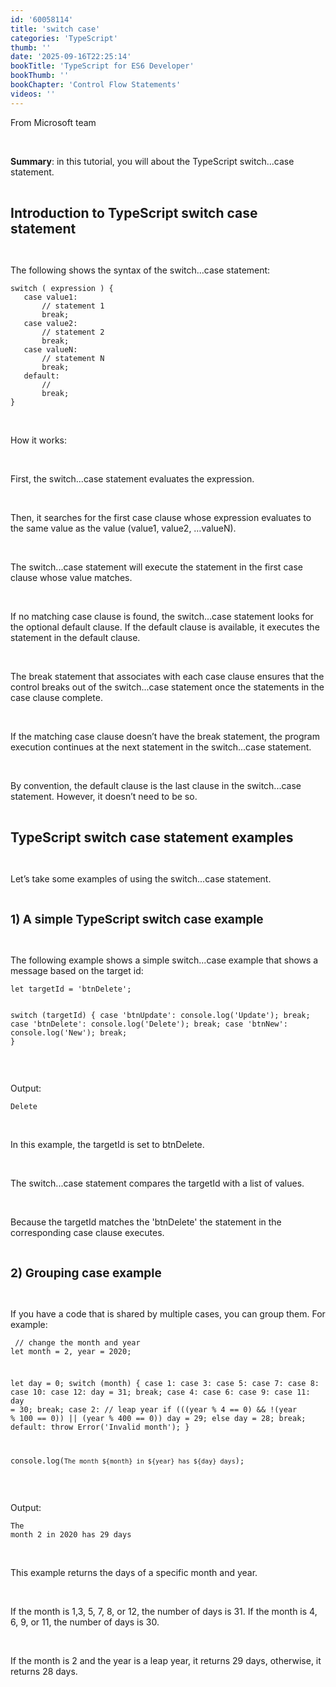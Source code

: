 ```yaml
---
id: '60058114'
title: 'switch case'
categories: 'TypeScript'
thumb: ''
date: '2025-09-16T22:25:14'
bookTitle: 'TypeScript for ES6 Developer'
bookThumb: ''
bookChapter: 'Control Flow Statements'
videos: ''
---
```

<p>From Microsoft team</p><p>&nbsp;</p><p><strong>Summary</strong>: in this tutorial, you will about the TypeScript switch...case statement.</p><p>&nbsp;</p><p><span style="font-size:21px;"><strong>Introduction to TypeScript switch case statement</strong></span></p><p>&nbsp;</p><p>The following shows the syntax of the switch...case statement:</p><pre><code class="typescript">switch ( expression ) {
   case value1:
       // statement 1
       break;
   case value2:
       // statement 2
       break;
   case valueN:
       // statement N
       break;
   default: 
       // 
       break;
}</code></pre><p>&nbsp;</p><p>How it works:</p><p>&nbsp;</p><p>First, the switch...case statement evaluates the expression.</p><p>&nbsp;</p><p>Then, it searches for the first case clause whose expression evaluates to the same value as the value (value1, value2, …valueN).</p><p>&nbsp;</p><p>The switch...case statement will execute the statement in the first case clause whose value matches.</p><p>&nbsp;</p><p>If no matching case clause is found, the switch...case statement looks for the optional default clause. If the default clause is available, it executes the statement in the default clause.</p><p>&nbsp;</p><p>The break statement that associates with each case clause ensures that the control breaks out of the switch...case statement once the statements in the case clause complete.</p><p>&nbsp;</p><p>If the matching case clause doesn’t have the break statement, the program execution continues at the next statement in the switch...case statement.</p><p>&nbsp;</p><p>By convention, the default clause is the last clause in the switch...case statement. However, it doesn’t need to be so.</p><p>&nbsp;</p><p><span style="font-size:21px;"><strong>TypeScript switch case statement examples</strong></span></p><p>&nbsp;</p><p>Let’s take some examples of using the switch...case statement.</p><p>&nbsp;</p><p><span style="font-size:19px;"><strong>1) A simple TypeScript switch case example</strong></span></p><p>&nbsp;</p><p>The following example shows a simple switch...case example that shows a message based on the target id:</p><pre><code class="typescript">let targetId = 'btnDelete';

switch (targetId) {
    case 'btnUpdate':
        console.log('Update');
        break;
    case 'btnDelete':
        console.log('Delete');
        break;
    case 'btnNew':
        console.log('New');
        break;
}</code></pre><p>&nbsp;</p><p>Output:</p><pre><code>Delete</code></pre><p>&nbsp;</p><p>In this example, the targetId is set to btnDelete.</p><p>&nbsp;</p><p>The switch...case statement compares the targetId with a list of values.</p><p>&nbsp;</p><p>Because the targetId matches the 'btnDelete' the statement in the corresponding case clause executes.</p><p>&nbsp;</p><p><span style="font-size:19px;"><strong>2) Grouping case example</strong></span></p><p>&nbsp;</p><p>If you have a code that is shared by multiple cases, you can group them. For example:</p><pre><code class="typescript">// change the month and year
let month = 2,
    year = 2020;

let day = 0;
switch (month) {
    case 1:
    case 3:
    case 5:
    case 7:
    case 8:
    case 10:
    case 12:
        day = 31;
        break;
    case 4:
    case 6:
    case 9:
    case 11:
        day = 30;
        break;
    case 2:
        // leap year
        if (((year % 4 == 0) &amp;&amp;
            !(year % 100 == 0))
            || (year % 400 == 0))
            day = 29;
        else
            day = 28;
        break;
    default:
        throw Error('Invalid month');
}

console.log(`The month ${month} in ${year} has ${day} days`);</code></pre><p>&nbsp;</p><p>Output:</p><pre><code>The month 2 in 2020 has 29 days</code></pre><p>&nbsp;</p><p>This example returns the days of a specific month and year.</p><p>&nbsp;</p><p>If the month is 1,3, 5, 7, 8, or 12, the number of days is 31. If the month is 4, 6, 9, or 11, the number of days is 30.</p><p>&nbsp;</p><p>If the month is 2 and the year is a leap year, it returns 29 days, otherwise, it returns 28 days.</p>